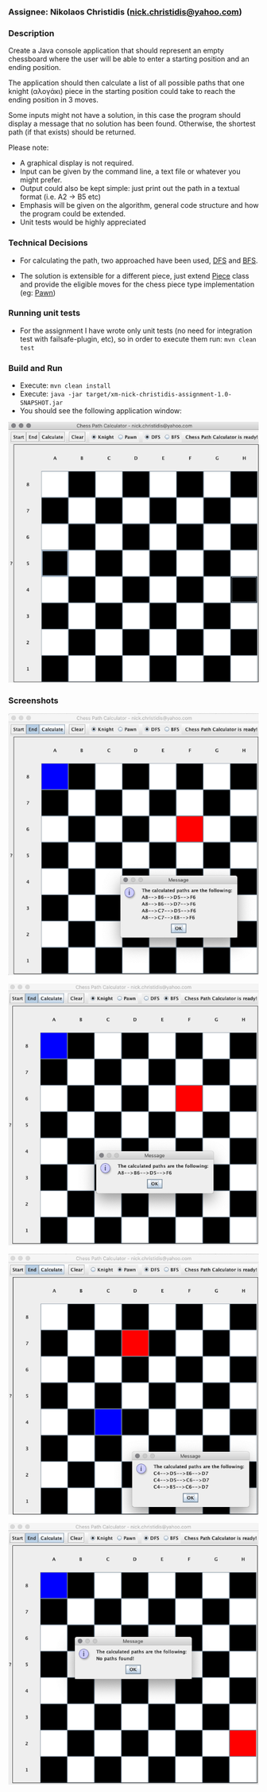 

### Assignee: Nikolaos Christidis (nick.christidis@yahoo.com)

### Description

Create a Java console application that should represent an empty chessboard where the user will be able to enter a starting position and an ending position.

The application should then calculate a list of all possible paths that one knight (αλογάκι) piece
in the starting position could take to reach the ending position in 3 moves.


Some inputs might not have a solution,
in this case the program should display a message that no solution has been found.
Otherwise, the shortest path (if that exists) should be returned.

Please note:
- A graphical display is not required.
- Input can be given by the command line, a text file or whatever you might prefer.
- Output could also be kept simple: just print out the path in a textual format (i.e. A2 -> B5 etc)
- Emphasis will be given on the algorithm, general code structure and how the program could be extended.
- Unit tests would be highly appreciated



### Technical Decisions

* For calculating the path, two approached have been used, [DFS](src/main/java/com/chriniko/chess/infra/path/DFSPathCalculator.java) 
and [BFS](src/main/java/com/chriniko/chess/infra/path/BFSPathCalculator.java).

* The solution is extensible for a different piece, just extend [Piece](src/main/java/com/chriniko/chess/infra/piece/Piece.java) class
and provide the eligible moves for the chess piece type implementation (eg: [Pawn](src/main/java/com/chriniko/chess/infra/piece/Pawn.java))


### Running unit tests
* For the assignment I have wrote only unit tests (no need for integration test with failsafe-plugin, etc), so
in order to execute them run: `mvn clean test`


### Build and Run
* Execute: `mvn clean install`
* Execute: `java -jar target/xm-nick-christidis-assignment-1.0-SNAPSHOT.jar`
* You should see the following application window: 

![](screen1.png)




### Screenshots
![](screen2.png)

![](screen3.png)

![](screen4.png)

![](screen5.png)

